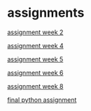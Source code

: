# assignments
[assignment week 2](https://github.com/TessaSteeneken/assignments/blob/master/Assignment_week_2%2B%25281%2529.ipynb)

[assignment week 4](https://github.com/TessaSteeneken/assignments/blob/master/Assignment_week_4%20(3).ipynb) 

[assignment week 5](https://github.com/TessaSteeneken/assignments/blob/master/Assignment_week_5%20(1).ipynb)

[assignment week 6](https://github.com/TessaSteeneken/assignments/blob/master/assignment4goed.ipynb)

[assignment week 8](https://github.com/TessaSteeneken/assignments/blob/master/assignment5goed.ipynb)

[final python assignment](https://github.com/TessaSteeneken/assignments/blob/master/Final_Assignment_Python_1_students%2Cgoed.ipynb)

